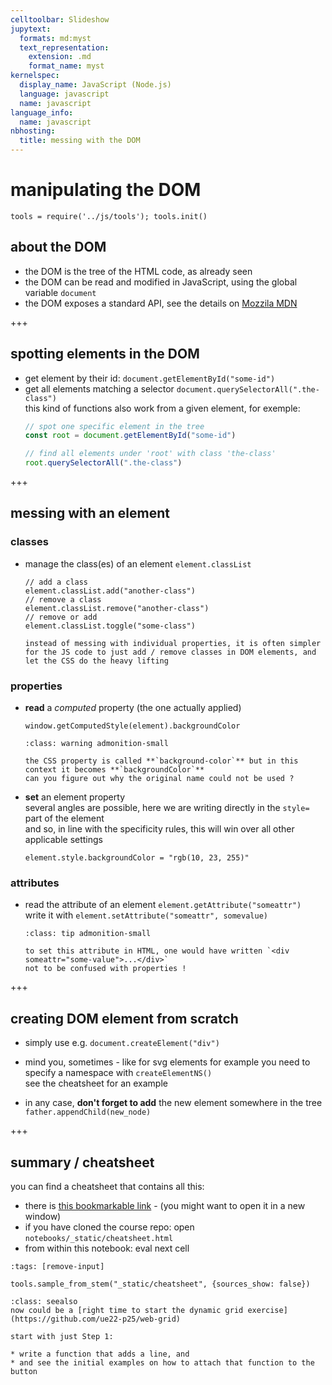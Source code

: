 ```yaml
---
celltoolbar: Slideshow
jupytext:
  formats: md:myst
  text_representation:
    extension: .md
    format_name: myst
kernelspec:
  display_name: JavaScript (Node.js)
  language: javascript
  name: javascript
language_info:
  name: javascript
nbhosting:
  title: messing with the DOM
---
```


# manipulating the DOM

```{code-cell}
tools = require('../js/tools'); tools.init()
```

## about the DOM

* the DOM is the tree of the HTML code, as already seen
* the DOM can be read and modified in JavaScript, using the global variable `document`
* the DOM exposes a standard API, see the details on [Mozzila MDN](https://developer.mozilla.org/en-US/docs/Web/API/Document_Object_Model)

+++

## spotting elements in the DOM

* get element by their id: `document.getElementById("some-id")`
* get all elements matching a selector `document.querySelectorAll(".the-class")`  
  this kind of functions also work from a given element, for exemple:
  ```javascript
  // spot one specific element in the tree
  const root = document.getElementById("some-id")

  // find all elements under 'root' with class 'the-class'
  root.querySelectorAll(".the-class")
  ```

+++

## messing with an element

### classes

* manage the class(es) of an element `element.classList`
  ```
  // add a class
  element.classList.add("another-class")
  // remove a class
  element.classList.remove("another-class")
  // remove or add
  element.classList.toggle("some-class")
  ```

  ```{admonition} often the simplest way
  instead of messing with individual properties, it is often simpler for the JS code to just add / remove classes in DOM elements, and let the CSS do the heavy lifting
  ```

### properties

* **read** a *computed* property (the one actually applied)
  ```
  window.getComputedStyle(element).backgroundColor
  ```
  ````{admonition} notice the spelling
  :class: warning admonition-small
  
  the CSS property is called **`background-color`** but in this context it becomes **`backgroundColor`**  
  can you figure out why the original name could not be used ?
  ````

* **set** an element property  
  several angles are possible, here we are writing directly in the `style=` part of the element  
  and so, in line with the specificity rules, this will win over all other applicable settings
  ```
  element.style.backgroundColor = "rgb(10, 23, 255)"
  ```

### attributes

* read the attribute of an element `element.getAttribute("someattr")`  
  write it with `element.setAttribute("someattr", somevalue)`
  ````{admonition} what's an attribute again ?
  :class: tip admonition-small

  to set this attribute in HTML, one would have written `<div someattr="some-value">...</div>`  
  not to be confused with properties !
  ````

+++

## creating DOM element from scratch

* simply use e.g. `document.createElement("div")`
* mind you, sometimes - like for svg elements for example
  you need to specify a namespace with `createElementNS()`  
  see the cheatsheet for an example

* in any case, **don't forget to add** the new element somewhere in the tree  
  `father.appendChild(new_node)`

+++

## summary / cheatsheet

you can find a cheatsheet that contains all this:

* there is [this bookmarkable link](cheatsheet) - (you might want to open it in a new window)
* if you have cloned the course repo: open `notebooks/_static/cheatsheet.html`
* from within this notebook: eval next cell

```{code-cell}
:tags: [remove-input]

tools.sample_from_stem("_static/cheatsheet", {sources_show: false})
```

````{admonition} practice
:class: seealso
now could be a [right time to start the dynamic grid exercise](https://github.com/ue22-p25/web-grid)  

start with just Step 1:

* write a function that adds a line, and
* and see the initial examples on how to attach that function to the button
````
